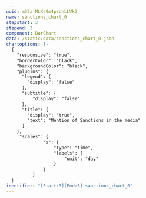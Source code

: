```yaml
---
uuid: m32a-MLXs9m4prqhLLVk3
name: sanctions_chart_0
stepstart: 3
stepend: 3
component: BarChart
data: /static/data/sanctions_chart_0.json
chartoptions: |-
  {
    "responsive": "true",
    "borderColor": "black",
    "backgroundColor": "black",
    "plugins": {
      "legend": {
        "display": "false"
      },
      "subtitle": {
          "display": "false"
      },
      "title": {
        "display": "true",
        "text": "Mention of Sanctions in the media"
      }
    },
     "scales": {
              "x": {
                  "type": "time",
                  "labels": {
                      "unit": "day"
                  }
              }
          }
  }
identifier: "[Start:3][End:3]-sanctions_chart_0"
---
```

